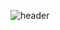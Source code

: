![header](https://capsule-render.vercel.app/api?type=waving&color=auto&height=300&section=header&text=Welcome-nl-Yumin's%20Github%20Profile&fontSize=30)
